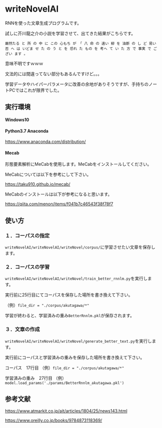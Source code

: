# writeNovelAI

RNNを使った文章生成プログラムです。

試しに芥川龍之介の小説を学習させて、出てきた結果がこちらです。

```厳然たる と 所 の 中 に この 心もち が 「 八 命 の 遠い 柳 を 油断 の し ど 易い 否 へ は いどま せ た の う と を 恐れ た もの を 考へ て い た 方 で 事実 で ござい ます 。```

意味不明ですｗｗｗ

文法的には間違ってない部分もあるんですけど。。。

学習データやハイパーパラメータに改善の余地がありそうですが、手持ちのノートPCではこれが限界でした。

## 実行環境

#### Windows10

#### Python3.7 Anaconda

https://www.anaconda.com/distribution/

#### Mecab

形態要素解析にMeCabを使用します。MeCabをインストールしてください。

MeCabについては以下を参考にして下さい。

https://taku910.github.io/mecab/

MeCabのインストールは以下が参考になると思います。

https://qiita.com/menon/items/f041b7c46543f38f78f7

## 使い方 

### １．コーパスの指定

```writeNovelAI/writeNovelAI/writeNovel/corpus/```に学習させたい文章を保存します。

### ２．コーパスの学習

```writeNovelAI/writeNovelAI/writeNovel/train_better_rnnlm.py```を実行します。

実行前に25行目にてコーパスを保存した場所を書き換えて下さい。

（例）```file_dir = "./corpus/akutagawa/*"```

学習が終わると、学習済みの重み```BetterRnnlm.pkl```が保存されます。

### ３．文章の作成

```writeNovelAI/writeNovelAI/writeNovel/generate_better_text.py```を実行します。

実行前にコーパスと学習済みの重みを保存した場所を書き換えて下さい。

コーパス　17行目
（例）```file_dir = "./corpus/akutagawa/*"```

学習済みの重み　27行目
（例）```model.load_params('./params/BetterRnnlm_akutagawa.pkl')```

## 参考文献

https://www.atmarkit.co.jp/ait/articles/1804/25/news143.html

https://www.oreilly.co.jp/books/9784873118369/
